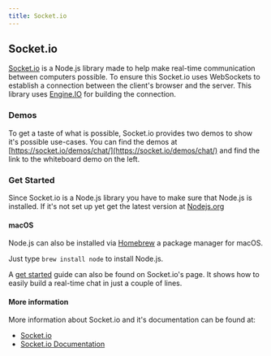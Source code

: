 ```yaml
---
title: Socket.io
---
```


## Socket.io

[Socket.io](https://socket.io/) is a Node.js library made to help make real-time communication between computers possible. To ensure this Socket.io uses WebSockets to establish a connection between the client's browser and the server. This library uses [Engine.IO](https://github.com/socketio/engine.io) for building the connection.

### Demos

To get a taste of what is possible, Socket.io provides two demos to show it's possible use-cases. You can find the demos at [https://socket.io/demos/chat/](https://socket.io/demos/chat/) and find the link to the whiteboard demo on the left.

### Get Started 

Since Socket.io is a Node.js library you have to make sure that Node.js is installed. 
If it's not set up yet get the latest version at [Nodejs.org](https://nodejs.org/)

#### macOS

Node.js can also be installed via [Homebrew](https://brew.sh/) a package manager for macOS.

Just type `brew install node` to install Node.js.  

A [get started](https://socket.io/get-started/chat/) guide can also be found on Socket.io's page. It shows how to easily build a real-time chat in just a couple of lines.

#### More information

More information about Socket.io and it's documentation can be found at:
- [Socket.io](https://socket.io/)
- [Socket.io Documentation](https://socket.io/docs/)